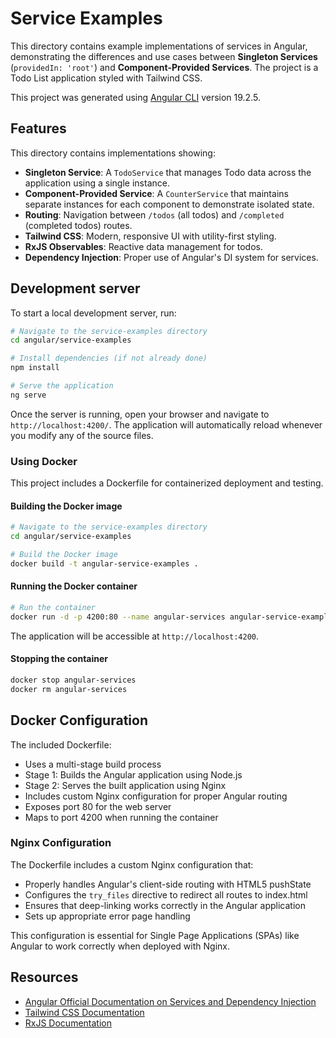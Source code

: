 # Service Examples

This directory contains example implementations of services in Angular, demonstrating the differences and use cases between **Singleton Services** (`providedIn: 'root'`) and **Component-Provided Services**. The project is a Todo List application styled with Tailwind CSS.

This project was generated using [Angular CLI](https://github.com/angular/angular-cli) version 19.2.5.

## Features

This directory contains implementations showing:

- **Singleton Service**: A `TodoService` that manages Todo data across the application using a single instance.
- **Component-Provided Service**: A `CounterService` that maintains separate instances for each component to demonstrate isolated state.
- **Routing**: Navigation between `/todos` (all todos) and `/completed` (completed todos) routes.
- **Tailwind CSS**: Modern, responsive UI with utility-first styling.
- **RxJS Observables**: Reactive data management for todos.
- **Dependency Injection**: Proper use of Angular's DI system for services.

## Development server

To start a local development server, run:

```bash
# Navigate to the service-examples directory
cd angular/service-examples

# Install dependencies (if not already done)
npm install

# Serve the application
ng serve
```

Once the server is running, open your browser and navigate to `http://localhost:4200/`. The application will automatically reload whenever you modify any of the source files.

### Using Docker

This project includes a Dockerfile for containerized deployment and testing.

#### Building the Docker image

```bash
# Navigate to the service-examples directory
cd angular/service-examples

# Build the Docker image
docker build -t angular-service-examples .
```

#### Running the Docker container

```bash
# Run the container
docker run -d -p 4200:80 --name angular-services angular-service-examples
```

The application will be accessible at `http://localhost:4200`.

#### Stopping the container

```bash
docker stop angular-services
docker rm angular-services
```

## Docker Configuration

The included Dockerfile:

- Uses a multi-stage build process
- Stage 1: Builds the Angular application using Node.js
- Stage 2: Serves the built application using Nginx
- Includes custom Nginx configuration for proper Angular routing
- Exposes port 80 for the web server
- Maps to port 4200 when running the container

### Nginx Configuration

The Dockerfile includes a custom Nginx configuration that:

- Properly handles Angular's client-side routing with HTML5 pushState
- Configures the `try_files` directive to redirect all routes to index.html
- Ensures that deep-linking works correctly in the Angular application
- Sets up appropriate error page handling

This configuration is essential for Single Page Applications (SPAs) like Angular to work correctly when deployed with Nginx.

## Resources

- [Angular Official Documentation on Services and Dependency Injection](https://angular.dev/guide/di)
- [Tailwind CSS Documentation](https://tailwindcss.com/docs/installation/framework-guides/angular)
- [RxJS Documentation](https://rxjs.dev/)
